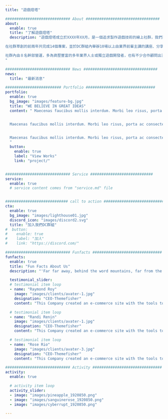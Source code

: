 ```yaml
---
title: "遊戲燈塔"

############################# About #################################
about:
  enable: true
  title: "了解遊戲燈塔"
  description: "遊戲燈塔成立於XXXX年XX月，是一個追求製作遊戲技術的線上社群，我們致力於提供教學、組團、以及Know how分享等資源，讓以遊戲開發為志向的創作者能夠擁有更多切磋琢磨的機會。

在社群草創的前兩年共完成14個專案，並於DC群組內舉辦10場以上由業界前輩主講的講座、分享會等形式的活動，幫助許多沒有遊戲開發經驗的朋友跨出夢想的第一步。

社群內由８名幹部營運，多為資歷豐富的多年業界人士或獨立遊戲開發者，也有不少合作顧問出沒，因此涉獵的面向非常廣泛，歡迎所有有志於遊戲開發的同好共襄盛舉。
"

############################# News #################################
news:
  title: "最新消息"

######################### Portfolio ###############################
portfolio:
  enable: true
  bg_image: "images/feature-bg.jpg"
  title: "WE BELIEVE IN GREAT IDEAS"
  content: " Maecenas faucibus mollis interdum. Morbi leo risus, porta ac consectetur ac, vestibulum at eros. Fusce dapibus, tellus ac cursus commodo, tortor mauris condimentum nibh, ut fermentum massa justo sit amet risus.


  Maecenas faucibus mollis interdum. Morbi leo risus, porta ac consectetur ac, vestibulum at eros. Fusce dapibus, tellus ac cursus commodo, tortor mauris condimentum nibh, ut fermentum massa justo sit amet risus.


  Maecenas faucibus mollis interdum. Morbi leo risus, porta ac consectetur ac, vestibulum at eros. Fusce dapibus, tellus ac cursus commodo, tortor mauris condimentum nibh, ut fermentum massa justo sit amet risus.
  "
  button:
    enable: true
    label: "View Works"
    link: "project/"


############################# Service ############################
service:
  enable: true
  # service content comes from "service.md" file


############################ call to action ###########################
cta:
  enable: true
  bg_image: "images/lighthouse01.jpg"
  discord_icon: "images/discord2.svg"
  title: "加入我們DC群組"
#  button:
#    enable: true
#    label: "加入"
#    link: "https://discord.com/"

############################# Funfacts ###############################
funfacts:
  enable: true
  title: "Fun Facts About Us"
  description: "'Far far away, behind the word mountains, far from the countries Vokalia and Consonantia, <br> there live the blind texts. Separated they live in Bookmarksgrove right at the coast of the Semantics'"

  testimonial_slider:
  # testimonial item loop
  - name: "Raymond Roy"
    image: "images/clients/avater-1.jpg"
    designation: "CEO-Themefisher"
    content: "This Company created an e-commerce site with the tools to make our business a success, with innovative ideas we feel that our site has unique elements that make us stand out from the crowd."

  # testimonial item loop
  - name: "Randi Renin"
    image: "images/clients/avater-1.jpg"
    designation: "CEO-Themefisher"
    content: "This Company created an e-commerce site with the tools to make our business a success, with innovative ideas we feel that our site has unique elements that make us stand out from the crowd."

  # testimonial item loop
  - name: "Rose Rio"
    image: "images/clients/avater-3.jpg"
    designation: "CEO-Themefisher"
    content: "This Company created an e-commerce site with the tools to make our business a success, with innovative ideas we feel that our site has unique elements that make us stand out from the crowd."

############################# Activity ###############################
activity:
  enable: true

  # activity item loop
  activity_slider:
  - image: "images/pineapple_1920850.png"
  - image: "images/sanguinerose_1920850.png"
  - image: "images/cyberrupt_1920850.png"

---
```

